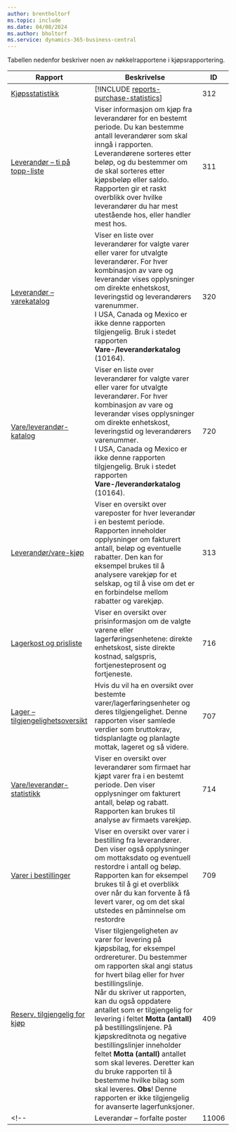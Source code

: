 ```yaml
---
author: brentholtorf
ms.topic: include
ms.date: 04/08/2024
ms.author: bholtorf
ms.service: dynamics-365-business-central
---
```


Tabellen nedenfor beskriver noen av nøkkelrapportene i kjøpsrapportering.



| Rapport | Beskrivelse | ID | 
|---------|---------|---------|
|[Kjøpsstatistikk](https://businesscentral.dynamics.com?report=312)|[!INCLUDE [reports-purchase-statistics](reports-purchase-statistics.md)]|312|
|[Leverandør – ti på topp-liste](https://businesscentral.dynamics.com?report=311)|Viser informasjon om kjøp fra leverandører for en bestemt periode. Du kan bestemme antall leverandører som skal inngå i rapporten.<br>Leverandørene sorteres etter beløp, og du bestemmer om de skal sorteres etter kjøpsbeløp eller saldo. Rapporten gir et raskt overblikk over hvilke leverandører du har mest utestående hos, eller handler mest hos.|311|
|[Leverandør – varekatalog](https://businesscentral.dynamics.com?report=320)|Viser en liste over leverandører for valgte varer eller varer for utvalgte leverandører. For hver kombinasjon av vare og leverandør vises opplysninger om direkte enhetskost, leveringstid og leverandørers varenummer.<br>I USA, Canada og Mexico er ikke denne rapporten tilgjengelig. Bruk i stedet rapporten **Vare-/leverandørkatalog** (10164).|320|
|[Vare/leverandør-katalog](https://businesscentral.dynamics.com?report=720)|Viser en liste over leverandører for valgte varer eller varer for utvalgte leverandører. For hver kombinasjon av vare og leverandør vises opplysninger om direkte enhetskost, leveringstid og leverandørers varenummer.<br>I USA, Canada og Mexico er ikke denne rapporten tilgjengelig. Bruk i stedet rapporten **Vare-/leverandørkatalog** (10164).|720|
|[Leverandør/vare-kjøp](https://businesscentral.dynamics.com?report=313)|Viser en oversikt over vareposter for hver leverandør i en bestemt periode. Rapporten inneholder opplysninger om fakturert antall, beløp og eventuelle rabatter. Den kan for eksempel brukes til å analysere varekjøp for et selskap, og til å vise om det er en forbindelse mellom rabatter og varekjøp.|313|
|[Lagerkost og prisliste](https://businesscentral.dynamics.com?report=716)|Viser en oversikt over prisinformasjon om de valgte varene eller lagerføringsenhetene: direkte enhetskost, siste direkte kostnad, salgspris, fortjenesteprosent og fortjeneste.|716|
|[Lager – tilgjengelighetsoversikt](https://businesscentral.dynamics.com?report=707)|Hvis du vil ha en oversikt over bestemte varer/lagerføringsenheter og deres tilgjengelighet. Denne rapporten viser samlede verdier som bruttokrav, tidsplanlagte og planlagte mottak, lageret og så videre. |707|
|[Vare/leverandør-statistikk](https://businesscentral.dynamics.com?report=714)|Viser en oversikt over leverandører som firmaet har kjøpt varer fra i en bestemt periode. Den viser opplysninger om fakturert antall, beløp og rabatt. Rapporten kan brukes til analyse av firmaets varekjøp.|714|
|[Varer i bestillinger](https://businesscentral.dynamics.com?report=709)|Viser en oversikt over varer i bestilling fra leverandører. Den viser også opplysninger om mottaksdato og eventuell restordre i antall og beløp. Rapporten kan for eksempel brukes til å gi et overblikk over når du kan forvente å få levert varer, og om det skal utstedes en påminnelse om restordre|709|
|[Reserv. tilgjengelig for kjøp](https://businesscentral.dynamics.com?report=409)|Viser tilgjengeligheten av varer for levering på kjøpsbilag, for eksempel ordrereturer. Du bestemmer om rapporten skal angi status for hvert bilag eller for hver bestillingslinje. <br>Når du skriver ut rapporten, kan du også oppdatere antallet som er tilgjengelig for levering i feltet **Motta (antall)** på bestillingslinjene. På kjøpskreditnota og negative bestillingslinjer inneholder feltet **Motta (antall)** antallet som skal leveres. Deretter kan du bruke rapporten til å bestemme hvilke bilag som skal leveres. **Obs**! Denne rapporten er ikke tilgjengelig for avanserte lagerfunksjoner.|409|
<!--|[](https://businesscentral.dynamics.com?report=)Leverandør – forfalte poster|11006| DACH-spesifikk: en rapport som kan brukes av teamlederen for den kjøpte avdelingen som skal ordne regnskapet. Her får du en oversikt over de ubetalte leverandørfakturaene, inkludert forfallsdatoer, valuta og beløp. Grunnlaget er de åpne leverandørpostene.| -->

